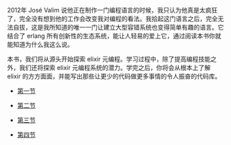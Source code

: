 2012年 José Valim 说他正在制作一门编程语言的时候，我只认为他真是太疯狂了，完全没有想到他的工作会改变我对编程的看法。我拾起这门语言之后，完全无法自拔，这是我所知道的唯一一门让建立大型容错系统也变得简单有趣的语言。它结合了 erlang 所有创新性的生态系统，能让人轻易的爱上它，通过阅读本书你就能知道为什么我这么说。

本书，我们将从源头开始探索 elixir 元编程。学习过程中，除了提高编程技能之外，我们还将探索 elixir 元编程系统的潜力。学完之后，你将会从根本上了解 elixir 的方方面面，并能写出那些让更少的代码做更多事情的令人振奋的代码库。

- [第一节](sestion1.md)

- [第二节](sestion2.md)

- [第三节](sestion3.md)

- [第四节](sestion4.md)

